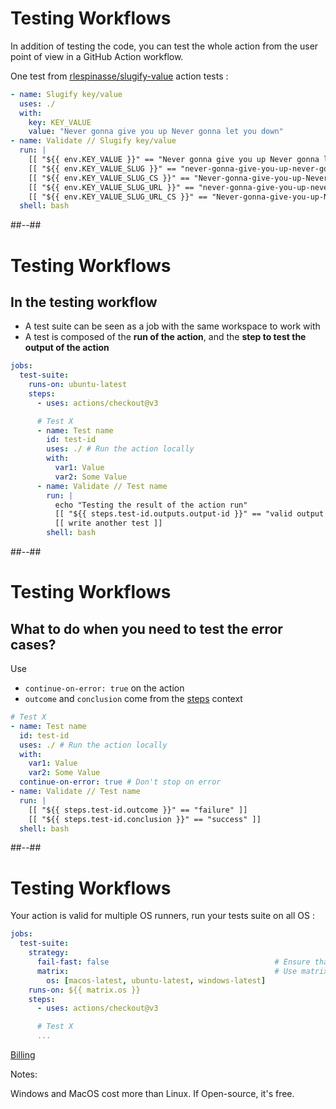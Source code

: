 <!-- .slide: class="with-code-bg-dark" -->

# Testing Workflows

In addition of testing the code, you can test the whole action from the user point of view in a GitHub Action workflow.

One test from [rlespinasse/slugify-value](https://github.com/rlespinasse/slugify-value/blob/v1.x/.github/workflows/slugify-value.yaml) action tests :

```yaml [1-5|6-13]
- name: Slugify key/value
  uses: ./
  with:
    key: KEY_VALUE
    value: "Never gonna give you up Never gonna let you down"
- name: Validate // Slugify key/value
  run: |
    [[ "${{ env.KEY_VALUE }}" == "Never gonna give you up Never gonna let you down" ]]
    [[ "${{ env.KEY_VALUE_SLUG }}" == "never-gonna-give-you-up-never-gonna-let-you-down" ]]
    [[ "${{ env.KEY_VALUE_SLUG_CS }}" == "Never-gonna-give-you-up-Never-gonna-let-you-down" ]]
    [[ "${{ env.KEY_VALUE_SLUG_URL }}" == "never-gonna-give-you-up-never-gonna-let-you-down" ]]
    [[ "${{ env.KEY_VALUE_SLUG_URL_CS }}" == "Never-gonna-give-you-up-Never-gonna-let-you-down" ]]
  shell: bash
```

##--##

<!-- .slide: class="with-code-bg-dark" -->

# Testing Workflows

## In the testing workflow

- A test suite can be seen as a job with the same workspace to work with
- A test is composed of the **run of the action**, and the **step to test the output of the action**

```yaml [7-19]
jobs:
  test-suite:
    runs-on: ubuntu-latest
    steps:
      - uses: actions/checkout@v3

      # Test X
      - name: Test name
        id: test-id
        uses: ./ # Run the action locally
        with:
          var1: Value
          var2: Some Value
      - name: Validate // Test name
        run: |
          echo "Testing the result of the action run"
          [[ "${{ steps.test-id.outputs.output-id }}" == "valid output value" ]]
          [[ write another test ]]
        shell: bash
```

##--##

<!-- .slide: class="with-code-bg-dark" -->

# Testing Workflows

## What to do when you need to test the error cases?

Use

- `continue-on-error: true` on the action
- `outcome` and `conclusion` come from the [steps](https://docs.github.com/en/actions/learn-github-actions/contexts#steps-context) context

```yaml [8,11-12]
# Test X
- name: Test name
  id: test-id
  uses: ./ # Run the action locally
  with:
    var1: Value
    var2: Some Value
  continue-on-error: true # Don't stop on error
- name: Validate // Test name
  run: |
    [[ "${{ steps.test-id.outcome }}" == "failure" ]]
    [[ "${{ steps.test-id.conclusion }}" == "success" ]]
  shell: bash
```

##--##

<!-- .slide: class="with-code-bg-dark" -->

# Testing Workflows

Your action is valid for multiple OS runners, run your tests suite on all OS :

```yaml [3-7]
jobs:
  test-suite:
    strategy:
      fail-fast: false                                     # Ensure that all test suites are executed
      matrix:                                              # Use matrix to run tests upon multiple OS
        os: [macos-latest, ubuntu-latest, windows-latest]
    runs-on: ${{ matrix.os }}
    steps:
      - uses: actions/checkout@v3

      # Test X
      ...
```

[Billing](https://docs.github.com/en/billing/managing-billing-for-github-actions/about-billing-for-github-actions)
<!-- .element: class="credits" -->

Notes:

Windows and MacOS cost more than Linux. If Open-source, it's free.
